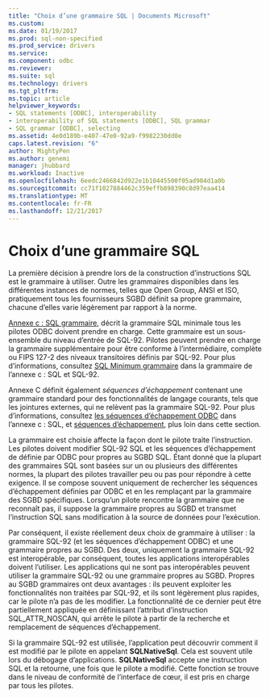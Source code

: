 ```yaml
---
title: "Choix d’une grammaire SQL | Documents Microsoft"
ms.custom: 
ms.date: 01/19/2017
ms.prod: sql-non-specified
ms.prod_service: drivers
ms.service: 
ms.component: odbc
ms.reviewer: 
ms.suite: sql
ms.technology: drivers
ms.tgt_pltfrm: 
ms.topic: article
helpviewer_keywords:
- SQL statements [ODBC], interoperability
- interoperability of SQL statements [ODBC], SQL grammar
- SQL grammar [ODBC], selecting
ms.assetid: 4e0d189b-e407-47e0-92a9-f9982230dd0e
caps.latest.revision: "6"
author: MightyPen
ms.author: genemi
manager: jhubbard
ms.workload: Inactive
ms.openlocfilehash: 6eedc2466842d922e1b10445500f05ad904d1a0b
ms.sourcegitcommit: cc71f1027884462c359effb898390c8d97eaa414
ms.translationtype: MT
ms.contentlocale: fr-FR
ms.lasthandoff: 12/21/2017
---
```

# <a name="choosing-an-sql-grammar"></a>Choix d’une grammaire SQL
La première décision à prendre lors de la construction d’instructions SQL est le grammaire à utiliser. Outre les grammaires disponibles dans les différentes instances de normes, telles que Open Group, ANSI et ISO, pratiquement tous les fournisseurs SGBD définit sa propre grammaire, chacune d’elles varie légèrement par rapport à la norme.  
  
 [Annexe c : SQL grammaire](../../../odbc/reference/appendixes/appendix-c-sql-grammar.md), décrit la grammaire SQL minimale tous les pilotes ODBC doivent prendre en charge. Cette grammaire est un sous-ensemble du niveau d’entrée de SQL-92. Pilotes peuvent prendre en charge la grammaire supplémentaire pour être conforme à l’intermédiaire, complète ou FIPS 127-2 des niveaux transitoires définis par SQL-92. Pour plus d’informations, consultez [SQL Minimum grammaire](../../../odbc/reference/appendixes/sql-minimum-grammar.md) dans la grammaire de l’annexe c : SQL et SQL-92.  
  
 Annexe C définit également *séquences d’échappement* contenant une grammaire standard pour des fonctionnalités de langage courants, tels que les jointures externes, qui ne relèvent pas la grammaire SQL-92. Pour plus d’informations, consultez [les séquences d’échappement ODBC](../../../odbc/reference/appendixes/odbc-escape-sequences.md) dans l’annexe c : SQL, et [séquences d’échappement](../../../odbc/reference/develop-app/escape-sequences.md), plus loin dans cette section.  
  
 La grammaire est choisie affecte la façon dont le pilote traite l’instruction. Les pilotes doivent modifier SQL-92 SQL et les séquences d’échappement de définie par ODBC pour propres au SGBD SQL. Étant donné que la plupart des grammaires SQL sont basées sur un ou plusieurs des différentes normes, la plupart des pilotes travailler peu ou pas pour répondre à cette exigence. Il se compose souvent uniquement de rechercher les séquences d’échappement définies par ODBC et en les remplaçant par la grammaire des SGBD spécifiques. Lorsqu’un pilote rencontre la grammaire que ne reconnaît pas, il suppose la grammaire propres au SGBD et transmet l’instruction SQL sans modification à la source de données pour l’exécution.  
  
 Par conséquent, il existe réellement deux choix de grammaire à utiliser : la grammaire SQL-92 (et les séquences d’échappement ODBC) et une grammaire propres au SGBD. Des deux, uniquement la grammaire SQL-92 est interopérable, par conséquent, toutes les applications interopérables doivent l’utiliser. Les applications qui ne sont pas interopérables peuvent utiliser la grammaire SQL-92 ou une grammaire propres au SGBD. Propres au SGBD grammaires ont deux avantages : ils peuvent exploiter les fonctionnalités non traitées par SQL-92, et ils sont légèrement plus rapides, car le pilote n’a pas de les modifier. La fonctionnalité de ce dernier peut être partiellement appliquée en définissant l’attribut d’instruction SQL_ATTR_NOSCAN, qui arrête le pilote à partir de la recherche et remplacement de séquences d’échappement.  
  
 Si la grammaire SQL-92 est utilisée, l’application peut découvrir comment il est modifié par le pilote en appelant **SQLNativeSql**. Cela est souvent utile lors du débogage d’applications. **SQLNativeSql** accepte une instruction SQL et la retourne, une fois que le pilote a modifié. Cette fonction se trouve dans le niveau de conformité de l’interface de cœur, il est pris en charge par tous les pilotes.
